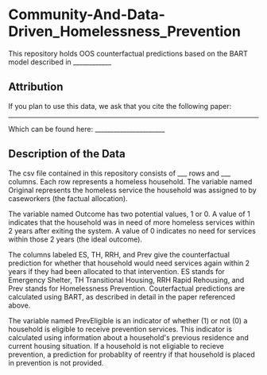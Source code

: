 # Community-And-Data-Driven_Homelessness_Prevention

This repository holds OOS counterfactual predictions based on the BART model described in ____________

## Attribution
If you plan to use this data, we ask that you cite the following paper:

_______________________

Which can be found here: ______________________

## Description of the Data
The csv file contained in this repository consists of ___ rows and ___ columns. Each row represents a homeless household. 
The variable named Original represents the homeless service the household was assigned to by caseworkers (the factual allocation). 

The variable named Outcome has two potential values, 1 or 0. A value of 1 indicates that the household was in need of more homeless services within 2 years after exiting the system. A value of 0 indicates no need for services within those 2 years (the ideal outcome). 

The columns labeled ES, TH, RRH, and Prev give the counterfactual prediction for whether that household would need services again within 2 years if they had been allocated to that intervention. ES stands for Emergency Shelter, TH Transitional Housing, RRH Rapid Rehousing, and Prev stands for Homelessness Prevention. Couterfactual predictions are calculated using BART, as described in detail in the paper referenced above.

The variable named PrevEligible is an indicator of whether (1) or not (0) a household is eligible to receive prevention services. This indicator is calculated using information about a household's previous residence and current housing situation. If a household is not eligiable to recieve prevention, a prediction for probablity of reentry if that household is placed in prevention is not provided.

